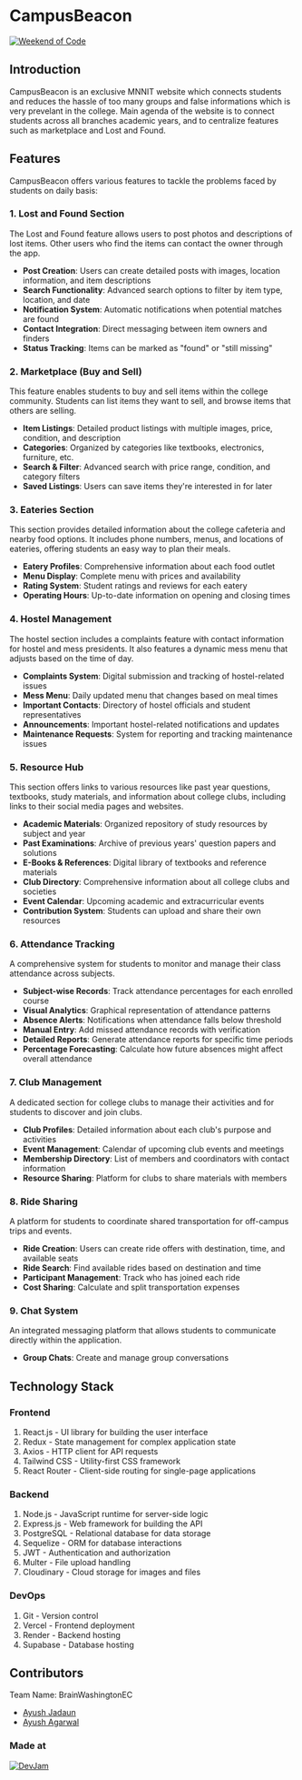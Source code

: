 # CampusBeacon

[![Weekend of Code](https://i.postimg.cc/njCM24kx/woc.jpg "Weekend of Code")](https://weekendofcode.computercodingclub.in/)

## Introduction

CampusBeacon is an exclusive MNNIT website which connects students and reduces the hassle of too many groups and false informations which is very prevelant in the college. Main agenda of the website is to connect students across all branches academic years, and to centralize features such as marketplace and Lost and Found.

## Features

CampusBeacon offers various features to tackle the problems faced by students on daily basis:

### 1. Lost and Found Section

The Lost and Found feature allows users to post photos and descriptions of lost items. Other users who find the items can contact the owner through the app.

- **Post Creation**: Users can create detailed posts with images, location information, and item descriptions
- **Search Functionality**: Advanced search options to filter by item type, location, and date
- **Notification System**: Automatic notifications when potential matches are found
- **Contact Integration**: Direct messaging between item owners and finders
- **Status Tracking**: Items can be marked as "found" or "still missing"

### 2. Marketplace (Buy and Sell)

This feature enables students to buy and sell items within the college community. Students can list items they want to sell, and browse items that others are selling.

- **Item Listings**: Detailed product listings with multiple images, price, condition, and description
- **Categories**: Organized by categories like textbooks, electronics, furniture, etc.
- **Search & Filter**: Advanced search with price range, condition, and category filters
- **Saved Listings**: Users can save items they're interested in for later

### 3. Eateries Section

This section provides detailed information about the college cafeteria and nearby food options. It includes phone numbers, menus, and locations of eateries, offering students an easy way to plan their meals.

- **Eatery Profiles**: Comprehensive information about each food outlet
- **Menu Display**: Complete menu with prices and availability
- **Rating System**: Student ratings and reviews for each eatery
- **Operating Hours**: Up-to-date information on opening and closing times

### 4. Hostel Management

The hostel section includes a complaints feature with contact information for hostel and mess presidents. It also features a dynamic mess menu that adjusts based on the time of day.

- **Complaints System**: Digital submission and tracking of hostel-related issues
- **Mess Menu**: Daily updated menu that changes based on meal times
- **Important Contacts**: Directory of hostel officials and student representatives
- **Announcements**: Important hostel-related notifications and updates
- **Maintenance Requests**: System for reporting and tracking maintenance issues

### 5. Resource Hub

This section offers links to various resources like past year questions, textbooks, study materials, and information about college clubs, including links to their social media pages and websites.

- **Academic Materials**: Organized repository of study resources by subject and year
- **Past Examinations**: Archive of previous years' question papers and solutions
- **E-Books & References**: Digital library of textbooks and reference materials
- **Club Directory**: Comprehensive information about all college clubs and societies
- **Event Calendar**: Upcoming academic and extracurricular events
- **Contribution System**: Students can upload and share their own resources

### 6. Attendance Tracking

A comprehensive system for students to monitor and manage their class attendance across subjects.

- **Subject-wise Records**: Track attendance percentages for each enrolled course
- **Visual Analytics**: Graphical representation of attendance patterns
- **Absence Alerts**: Notifications when attendance falls below threshold
- **Manual Entry**: Add missed attendance records with verification
- **Detailed Reports**: Generate attendance reports for specific time periods
- **Percentage Forecasting**: Calculate how future absences might affect overall attendance

### 7. Club Management

A dedicated section for college clubs to manage their activities and for students to discover and join clubs.

- **Club Profiles**: Detailed information about each club's purpose and activities
- **Event Management**: Calendar of upcoming club events and meetings
- **Membership Directory**: List of members and coordinators with contact information
- **Resource Sharing**: Platform for clubs to share materials with members

### 8. Ride Sharing

A platform for students to coordinate shared transportation for off-campus trips and events.

- **Ride Creation**: Users can create ride offers with destination, time, and available seats
- **Ride Search**: Find available rides based on destination and time
- **Participant Management**: Track who has joined each ride
- **Cost Sharing**: Calculate and split transportation expenses

### 9. Chat System

An integrated messaging platform that allows students to communicate directly within the application.

- **Group Chats**: Create and manage group conversations

## Technology Stack

### Frontend

1. React.js - UI library for building the user interface
2. Redux - State management for complex application state
3. Axios - HTTP client for API requests
4. Tailwind CSS - Utility-first CSS framework
5. React Router - Client-side routing for single-page applications

### Backend

1. Node.js - JavaScript runtime for server-side logic
2. Express.js - Web framework for building the API
3. PostgreSQL - Relational database for data storage
4. Sequelize - ORM for database interactions
5. JWT - Authentication and authorization
6. Multer - File upload handling
7. Cloudinary - Cloud storage for images and files

### DevOps

1. Git - Version control
2. Vercel - Frontend deployment
3. Render - Backend hosting
4. Supabase - Database hosting

## Contributors

Team Name: BrainWashingtonEC

- [Ayush Jadaun](https://github.com/ayush-jadaun)
- [Ayush Agarwal](https://github.com/ayushagr101)

### Made at

[![DevJam](https://i.postimg.cc/Z9fC676j/devjam.jpg "DevJam")](https://weekendofcode.computercodingclub.in/)
